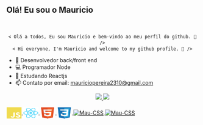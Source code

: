 ### <h2>Olá! Eu sou o Mauricio</h2>
<link rel="stylesheet" href="https://cdn.jsdelivr.net/gh/devicons/devicon@v2.14.0/devicon.min.css">

<div><br>
  <div style="display: inline_block" align="center">

    < Olá a todos, Eu sou Mauricio e bem-vindo ao meu perfil do github. 🚀 />
    < Hi everyone, I'm Mauricio and welcome to my github profile. 🚀 />
  </div>
</div>



- 🔭 Desenvolvedor back/front end
- 💻 Programador Node
- 🌱 Estudando Reactjs
- 📫 Contato por email: mauriciopereira2310@gmail.com

<div align="center">
  <a href="https://github.com/mauricinhoo">
  <img height="180em" src="https://github-readme-stats.vercel.app/api?username=MauricioCruzPereira&show_icons=true&theme=highcontrast&include_all_commits=true&count_private=true"/>
  <img height="180em" src="https://github-readme-stats.vercel.app/api/top-langs/?username=MauricioCruzPereira&layout=compact&langs_count=7&theme=highcontrast"/>
</div>
  
<div style="display: inline_block"><br>
  <img align="center" alt="Mau-Js" height="30" width="40" src="https://raw.githubusercontent.com/devicons/devicon/master/icons/javascript/javascript-plain.svg">
  <img align="center" alt="Mau-React" height="30" width="40" src="https://raw.githubusercontent.com/devicons/devicon/master/icons/react/react-original.svg">
  <img align="center" alt="Mau-HTML" height="30" width="40" src="https://raw.githubusercontent.com/devicons/devicon/master/icons/html5/html5-original.svg">
  <img align="center" alt="Mau-CSS" height="30" width="40" src="https://raw.githubusercontent.com/devicons/devicon/master/icons/css3/css3-original.svg">
  <img align="center" alt="Mau-CSS" height="30" width="40" src="https://cdn.jsdelivr.net/gh/devicons/devicon/icons/nodejs/nodejs-original.svg" />
                     <img align="center" alt="Mau-CSS" height="30" width="40" src="https://cdn.jsdelivr.net/gh/devicons/devicon/icons/php/php-original.svg" />
</div>

### 
